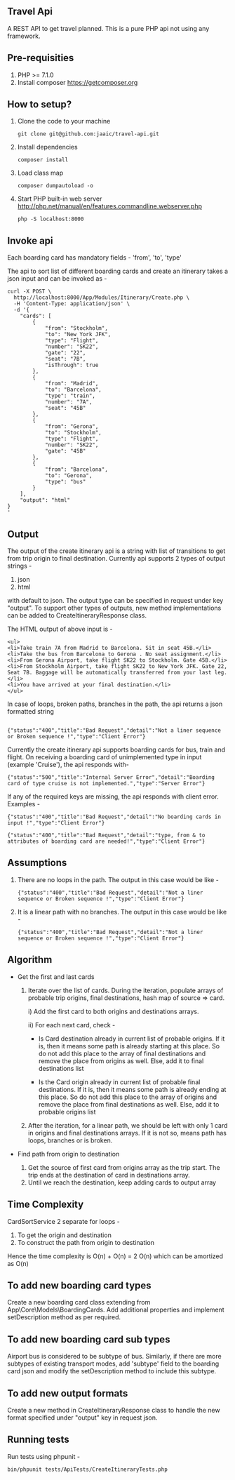 ## Travel Api

A REST API to get travel planned.
This is a pure PHP api not using any framework.

## Pre-requisities
1. PHP >= 7.1.0
2. Install composer https://getcomposer.org


## How to setup?
1. Clone the code to your machine

    ```
    git clone git@github.com:jaaic/travel-api.git
    ```
    
2. Install dependencies

    ```
    composer install
    
    ```
    
3. Load class map

    ```
    composer dumpautoload -o
    
    ```  

4. Start PHP built-in web server 
   http://php.net/manual/en/features.commandline.webserver.php
    ```
    php -S localhost:8000
    ```
 
## Invoke api
Each boarding card has mandatory fields - 'from', 'to', 'type'

The api to sort list of different boarding cards and create an itinerary takes a json input and can be invoked as -
 
```      
curl -X POST \
  http://localhost:8000/App/Modules/Itinerary/Create.php \
  -H 'Content-Type: application/json' \
  -d '{
	"cards": [
		{
			"from": "Stockholm",
	        "to": "New York JFK",
        	"type": "Flight",
        	"number": "SK22",
        	"gate": "22",
        	"seat": "7B",
        	"isThrough": true
		},
		{
			"from": "Madrid",
	        "to": "Barcelona",
        	"type": "train",
        	"number": "7A",
        	"seat": "45B"
		},
		{
			"from": "Gerona",
	        "to": "Stockholm",
        	"type": "Flight",
        	"number": "SK22",
        	"gate": "45B"
		},
		{
			"from": "Barcelona",
	        "to": "Gerona",
        	"type": "bus"
		}
    ],
    "output": "html"
}
'
```

## Output

The output of the create itinerary api is a string with list of transitions to get from trip origin to
final destination.
Currently api supports 2 types of output strings -
1. json
2. html

with default to json. The output type can be specified in request under key "output".
To support other types of outputs, new method implementations can be added to CreateItineraryResponse class.

The HTML output of above input is -
```
<ul>
<li>Take train 7A from Madrid to Barcelona. Sit in seat 45B.</li>
<li>Take the bus from Barcelona to Gerona . No seat assignment.</li>
<li>From Gerona Airport, take flight SK22 to Stockholm. Gate 45B.</li>
<li>From Stockholm Airport, take flight SK22 to New York JFK. Gate 22, Seat 7B. Baggage will be automatically transferred from your last leg.</li>
<li>You have arrived at your final destination.</li>
</ul>
```

In case of loops, broken paths, branches in the path, the api returns a json formatted string 
```

{"status":"400","title":"Bad Request","detail":"Not a liner sequence or Broken sequence !","type":"Client Error"}

```

Currently the create itinerary api supports boarding cards for bus, train and flight. On receiving a boarding card of
unimplemented type in input (example 'Cruise'), the api responds with-

```
{"status":"500","title":"Internal Server Error","detail":"Boarding card of type cruise is not implemented.","type":"Server Error"}
```

If any of the required keys are missing, the api responds with client error. Examples -
```
{"status":"400","title":"Bad Request","detail":"No boarding cards in input !","type":"Client Error"}

```

```
{"status":"400","title":"Bad Request","detail":"type, from & to attributes of boarding card are needed!","type":"Client Error"}

```

## Assumptions
1. There are no loops in the path. The output in this case would be like -
    ```
    {"status":"400","title":"Bad Request","detail":"Not a liner sequence or Broken sequence !","type":"Client Error"}
    ``` 

2. It is a linear path with no branches. The output in this case would be like -
    ```
    {"status":"400","title":"Bad Request","detail":"Not a liner sequence or Broken sequence !","type":"Client Error"}
    ``` 

## Algorithm
- Get the first and last cards
    1. Iterate over the list of cards. 
       During the iteration, populate arrays of probable trip origins, final destinations, hash map of source => card.
    
       i) Add the first card to both origins and destinations arrays.
       
       ii) For each next card, check -
       
       - Is Card destination already in current list of probable origins. 
         If it is, then it means some path is already starting at this place. So do not add this place to the array of
         final destinations and remove the place from origins as well.
         Else, add it to final destinations list
       
       - Is the Card origin already in current list of probable final destinations.
         If it is, then it means some path is already ending at this place. So do not add this place to the array of
         origins and remove the place from final destinations as well.
         Else, add it to probable origins list
          
    2. After the iteration, for a linear path, we should be left with only 1 card in origins and final destinations arrays.
       If it is not so, means path has loops, branches or is broken.

- Find path from origin to destination
    
    1. Get the source of first card from origins array as the trip start. The trip ends at the destination of card in 
       destinations array.    
    2. Until we reach the destination, keep adding cards to output array     

## Time Complexity 
CardSortService 2 separate for loops - 
1) To get the origin and destination
2) To construct the path from origin to destination

Hence the time complexity is O(n) + O(n) = 2 O(n) which can be amortized as O(n)

## To add new boarding card types
Create a new boarding card class extending from App\Core\Models\BoardingCards. Add additional properties and 
implement setDescription method as per required.
   
## To add new boarding card sub types
Airport bus is considered to be subtype of bus.
Similarly, if there are more subtypes of existing transport modes, add 'subtype' field to the boarding card json
and modify the setDescription method to include this subtype.
   
## To add new output formats
Create a new method in CreateItineraryResponse class to handle the new format specified under "output" key in 
request json.
   
## Running tests
Run tests using phpunit -
```
bin/phpunit tests/ApiTests/CreateItineraryTests.php

```
